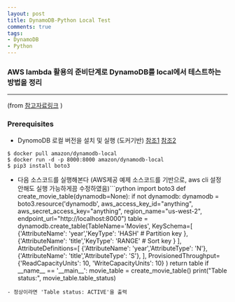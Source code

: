 ```yaml
---
layout: post
title: DynamoDB-Python Local Test
comments: true
tags:
- DynamoDB
- Python
---
```


### AWS lambda 활용의 준비단계로 DynamoDB를 local에서 테스트하는 방법을 정리
------
(from [참고자료링크](https://docs.aws.amazon.com/amazondynamodb/latest/developerguide/GettingStarted.Python.html>) )

### Prerequisites
- DynomoDB 로컬 버전을 설치 및 실행 (도커기반) [참조1](https://docs.aws.amazon.com/amazondynamodb/latest/developerguide/DynamoDBLocal.DownloadingAndRunning.html) [참조2](https://medium.com/@byeonggukgong/using-amazon-dynamodb-in-local-environment-feat-docker-fafbb420e161)
```console
$ docker pull amazon/dynamodb-local
$ docker run -d -p 8000:8000 amazon/dynamodb-local
$ pip3 install boto3
```
- 다음 소스코드를 실행해본다 (AWS제공 예제 소스코드를 기반으로, aws cli 설정 안해도 실행 가능하게끔 수정하였음)```python
import boto3
def create_movie_table(dynamodb=None):
	if not dynamodb:
		dynamodb = boto3.resource('dynamodb',
                          aws_access_key_id="anything",
                          aws_secret_access_key="anything",
                          region_name="us-west-2",
                          endpoint_url="http://localhost:8000")
		table = dynamodb.create_table(TableName='Movies',
			KeySchema=[
			{'AttributeName': 'year','KeyType': 'HASH' # Partition key
			},
			{'AttributeName': 'title','KeyType': 'RANGE' # Sort key
			}
			],
			AttributeDefinitions=[
			{'AttributeName': 'year','AttributeType': 'N'},
			{'AttributeName': 'title','AttributeType': 'S'},
			],
			ProvisionedThroughput={'ReadCapacityUnits': 10, 'WriteCapacityUnits': 10}
		)
	return table
if \_\_name\_\_ == '\_\_main\_\_':
	movie_table = create_movie_table()
	print("Table status:", movie_table.table_status)
```
- 정상이라면 'Table status: ACTIVE'을 출력
